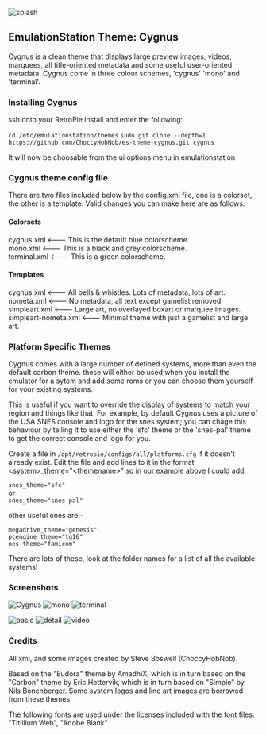 ![splash](http://choccyhobnob.github.io/img/cygnus/splash.jpg)

## EmulationStation Theme: Cygnus
Cygnus is a clean theme that displays large preview images, videos, marquees,  all title-oriented metadata and some useful user-oriented metadata. Cygnus come in three colour schemes, 'cygnus' 'mono' and 'terminal'.

### Installing Cygnus
ssh onto your RetroPie install and enter the following:

`cd /etc/emulationstation/themes`
`sudo git clone --depth=1 https://github.com/ChoccyHobNob/es-theme-cygnus.git cygnus`

It will now be choosable from the ui options menu in emulationstation

### Cygnus theme config file
There are two files included below by the config.xml file, one is a colorset, the other is a template.
Valid changes you can make here are as follows.

#### Colorsets
cygnus.xml             <--- This is the default blue colorscheme.  
mono.xml               <--- This is a black and grey colorscheme.  
terminal.xml           <--- This is a green colorscheme.  

#### Templates
cygnus.xml             <--- All bells & whistles. Lots of metadata, lots of art.  
nometa.xml             <--- No metadata, all text except gamelist removed.  
simpleart.xml          <--- Large art, no overlayed boxart or marquee images.  
simpleart-nometa.xml   <--- Minimal theme with just a gamelist and large art.  

### Platform Specific Themes
Cygnus comes with a large number of defined systems, more than even the default carbon theme. these will either be used when you install the emulator for a sytem and add some roms or you can choose them yourself for your existing systems. 

This is useful if you want to override the display of systems to match your region and things like that. For example, by default Cygnus uses a picture of the USA SNES console and logo for the snes system; you can chage this behaviour by telling it to use either the 'sfc' theme or the 'snes-pal' theme to get the correct console and logo for you.

Create a file in `/opt/retropie/configs/all/platforms.cfg` if it doesn't already exist. Edit the file and add lines to it in the format \<system\>_theme="\<themename\>" so in our example above I could add 

`snes_theme="sfc"`  
or    
`snes_theme="snes-pal"`    
    
other useful ones are:- 
    
`megadrive_theme="genesis"`    
`pcengine_theme="tg16"`    
`nes_theme="famicom"`    

There are lots of these, look at the folder names for a list of all the available systems!

### Screenshots
![Cygnus](http://choccyhobnob.github.io/img/cygnus/cygnus.jpg)
![mono](http://choccyhobnob.github.io/img/cygnus/mono.jpg)
![terminal](http://choccyhobnob.github.io/img/cygnus/terminal.jpg)

![basic](http://choccyhobnob.github.io/img/cygnus/basic.jpg)
![detail](http://choccyhobnob.github.io/img/cygnus/detail.jpg)
![video](http://choccyhobnob.github.io/img/cygnus/video.jpg)

### Credits
All xml, and some images created by Steve Boswell (ChoccyHobNob).

Based on the "Eudora" theme by AmadhiX, which is in turn based on the "Carbon" theme by Eric Hettervik, which is in turn based on "Simple" by Nils Bonenberger.  Some system logos and line art images are borrowed from these themes.

The following fonts are used under the licenses included with the font files:
"Titillium Web", "Adobe Blank"
